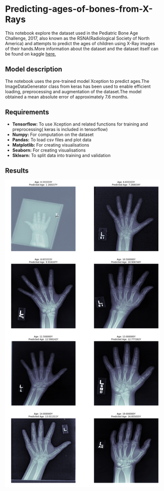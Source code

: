 # Predicting-ages-of-bones-from-X-Rays
This notebook explore the dataset used in the Pediatric Bone Age Challenge, 2017, also known as the RSNA(Radiological Society of North America) and attempts to predict the ages of children using X-Ray images of their hands.More information about the dataset and the dataset itself can be found on kaggle <a href = 'https://www.kaggle.com/kmader/rsna-bone-age'>here.</a><br>
## Model description
The notebook uses the pre-trained model Xception to predict ages.The ImageDataGenerator class from keras has been used to enable efficient loading, preprocessing and augmentation of the dataset.The model obtained a mean absolute error of approximately 7.6 months.<br>
## Requirements
<ul>
  <li> <b>Tensorflow:</b> To use Xception and related functions for training and preprocessing( keras is included in tensorflow)</li>
  <li><b> Numpy:</b> For computation on the dataset</li> 
  <li><b> Pandas:</b> To load csv files and plot data</li>
  <li><b> Matplotlib:</b> For creating visualisations</li>
  <li><b> Seaborn:</b> For creating visualisations</li>
  <li><b>Sklearn:</b> To split data into training and validation</li>
  </ul>
  
## Results
<img src ='hand_xray.png'></img>
